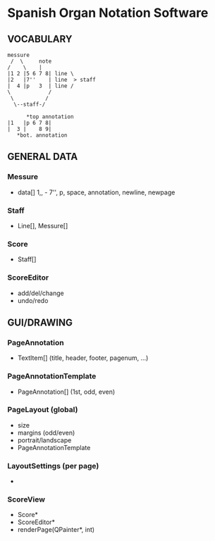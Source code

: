 # Spanish Organ Notation Software

## VOCABULARY

    messure
     /  \     note
    /    \    |
    |1 2 |5 6 7 8| line \
    |2   |7''    | line  > staff
    |  4 |p   3  | line /
    \            /
     \          /
      \--staff-/

          *top annotation
    |1   |p 6 7 8|
    |  3 |    8 9|
       *bot. annotation


## GENERAL DATA

### Messure
- data[] 1,, - 7'', p, space, annotation, newline, newpage

### Staff
- Line[], Messure[]

### Score
- Staff[] 


### ScoreEditor
- add/del/change
- undo/redo

## GUI/DRAWING

### PageAnnotation
- TextItem[] (title, header, footer, pagenum, ...)

### PageAnnotationTemplate
- PageAnnotation[] (1st, odd, even)

### PageLayout (global)
- size
- margins (odd/even)
- portrait/landscape
- PageAnnotationTemplate

### LayoutSettings (per page)
-

### ScoreView
- Score*
- ScoreEditor*
- renderPage(QPainter*, int)
